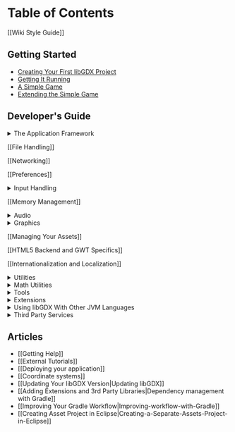 # Table of Contents
[[Wiki Style Guide]]

## Getting Started
* [Creating Your First libGDX Project](https://libgdx.com/dev/setup/)
* [Getting It Running](https://libgdx.com/dev/running/)
* [A Simple Game](https://libgdx.com/dev/simple_game/)
* [Extending the Simple Game](https://libgdx.com/dev/simple_game_extended/)

## Developer's Guide
<details><summary>The Application Framework</summary>

* [[The Application Framework]]  
* [[The Life-Cycle]]  
* [[Modules Overview]]  
* [[Starter Classes and Configuration]]  
* [[Querying]]  
* [[Logging]]  
* [[Threading]]  
* [[Interfacing With Platform-Specific Code]]

</details>

[[File Handling]]

[[Networking]]

[[Preferences]]

<details><summary>Input Handling</summary>

* [[Input Handling]]
* [[Configuration and Querying]]
* [[Mouse, Touch and Keyboard]]  
  * [[Polling]]  
  * [[Event Handling]]
* [[Controllers]]
* [[Gesture Detection]]
* [[Simple Text Input]]
* [[Accelerometer]]
* [[Compass]]
* [[Gyroscope]]
* [[Vibrator]]
* [[Cursor Visibility and Catching]]
* [[Back and Menu Key Catching]]
* [[On-Screen Keyboard]]

</details>

[[Memory Management]]

<details><summary>Audio</summary>

* [[Audio]]
* [[Sound Effects]]
* [[Streaming Music]]
* [[Playing PCM Audio]]
* [[Recording PCM Audio]]

</details>

<details><summary>Graphics</summary>

* [[Graphics]]
* [[Querying and configuring graphics (monitors, display modes, vsync, display cutouts)]]
* [[Continuous and Non-Continuous Rendering]]
* [[Clearing the Screen]]
* [[Taking a Screenshot]]
* [[Profiling]]
* [[Viewports]]
* [[OpenGL (ES) Support]]  
  * Configuration and Querying OpenGL ??  
  * Direct Access ??  
  * Utility Classes  
     -[[Rendering Shapes]]  
     -[[Textures and TextureRegions]]  
     -[[Meshes]]  
     -[[Shaders]]  
     -[[Frame Buffer Objects]]

&nbsp;&nbsp;&nbsp; **2D Graphics**  
* [[SpriteBatch, TextureRegions, and Sprites]]  
* [[2D Animation]]  
* [[Clipping, With the Use of ScissorStack]]  
* [[Orthographic Camera]]  
* Mapping Touch Coordinates ??  
* [[NinePatches]]  
* [[Bitmap Fonts]]  
  * [[Distance Field Fonts]]  
  * [[Color Markup Language]]  
* [[Using TextureAtlases]]  
* [[Pixmaps]]  
* [[Packing Atlases Offline]]  
* [[Packing Atlases at Runtime]]  
* [[Texture Compression]]  
* [[2D ParticleEffects]]  
* [[Tile Maps]]  
* [[scene2d]]  
* [[scene2d.ui]]  
  * [[Table]]  
  * [[Skin]]  
* [[ImGui]]

&nbsp;&nbsp;&nbsp; **[[3D Graphics]]**

* [[Quick Start]]  
* [[Models]]  
* [[Material and Environment]]  
* [[ModelBatch]]  
* [[ModelCache]]  
* [[ModelBuilder, MeshBuilder and MeshPartBuilder]]  
* [[3D Animations and Skinning]]  
* [[Importing Blender Models in libGDX]]  
* [[3D Particle Effects]]  
* Perspective Camera ??  
* Picking ??

</details>

[[Managing Your Assets]]

[[HTML5 Backend and GWT Specifics]]

[[Internationalization and Localization]]

<details><summary>Utilities</summary>

* [[Reading and Writing JSON]]
* [[Reading and Writing XML]]
* [[Collections]]
* [[Reflection]]
* [[jnigen]]

</details>

<details><summary>Math Utilities</summary>

* [[Math Utilities]]
* [[Interpolation]]
* [[Vectors, Matrices, Quaternions]]
* [[Circles, Planes, Rays, etc.]]
* [[Path Interface and Splines]]
* Bounding Volumes ??
* Intersection and Overlap Testing ??

</details>

<details><summary>Tools</summary>

* [[Texture Packer]]
* [[Hiero]]
* [[2D Particle Editor]]
* [[Skin Composer]]
* [[Overlap2D]]

</details>

<details><summary>Extensions</summary>

* [[Artificial Intelligence]]
* [[gdx-freetype]]
* [[gdx-pay]]: cross-platform In-App-Purchasing API
* [[Physics]]  
  * [[Box2D]]  
  * [[Bullet Physics]]  
     -[[Setup|Bullet Wrapper Setup]]  
     -[[Using the Wrapper|Bullet Wrapper Using the wrapper]]  
     -[[Using Models|Bullet Wrapper Using models]]  
     -[[Contact Callbacks|Bullet Wrapper Contact callbacks]]  
     -[[Custom Classes|Bullet Wrapper Custom classes]]  
     -[[Debugging|Bullet Wrapper Debugging]]
* [[Publishing Your Own Extensions|Third Party Extension Support]]
</details>

<details><summary>Using libGDX With Other JVM Languages</summary>

* [[Using libGDX With Other JVM Languages]]
* [[Using libGDX With Clojure]]
* [[Using libGDX With Kotlin]]
* [[Using libGDX With Python]]
* [[Using libGDX With Scala]]

</details>

<details><summary>Third Party Services</summary>

* [[AdMob in libGDX]]
* [[Airpush in libGDX]]
* [[Google Play Games Services in libGDX]]
* [[Pollfish in libGDX]]
* [[ProGuard/DexGuard and libGDX]]

</details>

## Articles
* [[Getting Help]]
* [[External Tutorials]]
* [[Deploying your application]]
* [[Coordinate systems]]
* [[Updating Your libGDX Version|Updating libGDX]]
* [[Adding Extensions and 3rd Party Libraries|Dependency management with Gradle]]
* [[Improving Your Gradle Workflow|Improving-workflow-with-Gradle]]
* [[Creating Asset Project in Eclipse|Creating-a-Separate-Assets-Project-in-Eclipse]]
